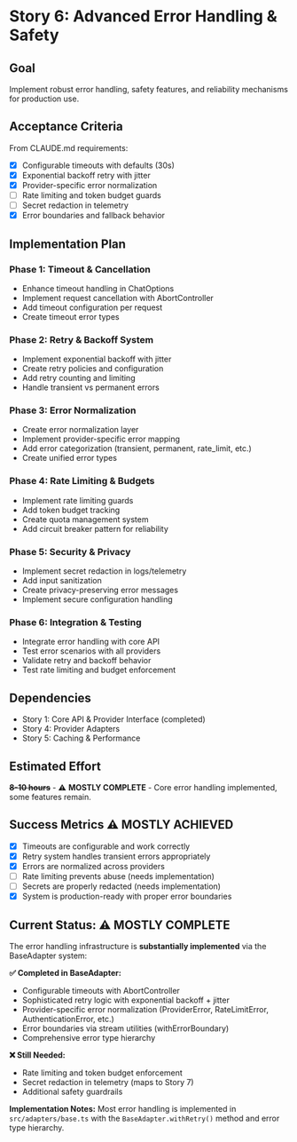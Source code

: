 # Story 6: Advanced Error Handling & Safety

## Goal

Implement robust error handling, safety features, and reliability mechanisms for production use.

## Acceptance Criteria

From CLAUDE.md requirements:

- [x] Configurable timeouts with defaults (30s)
- [x] Exponential backoff retry with jitter
- [x] Provider-specific error normalization
- [ ] Rate limiting and token budget guards
- [ ] Secret redaction in telemetry
- [x] Error boundaries and fallback behavior

## Implementation Plan

### Phase 1: Timeout & Cancellation

- Enhance timeout handling in ChatOptions
- Implement request cancellation with AbortController
- Add timeout configuration per request
- Create timeout error types

### Phase 2: Retry & Backoff System

- Implement exponential backoff with jitter
- Create retry policies and configuration
- Add retry counting and limiting
- Handle transient vs permanent errors

### Phase 3: Error Normalization

- Create error normalization layer
- Implement provider-specific error mapping
- Add error categorization (transient, permanent, rate_limit, etc.)
- Create unified error types

### Phase 4: Rate Limiting & Budgets

- Implement rate limiting guards
- Add token budget tracking
- Create quota management system
- Add circuit breaker pattern for reliability

### Phase 5: Security & Privacy

- Implement secret redaction in logs/telemetry
- Add input sanitization
- Create privacy-preserving error messages
- Implement secure configuration handling

### Phase 6: Integration & Testing

- Integrate error handling with core API
- Test error scenarios with all providers
- Validate retry and backoff behavior
- Test rate limiting and budget enforcement

## Dependencies

- Story 1: Core API & Provider Interface (completed)
- Story 4: Provider Adapters
- Story 5: Caching & Performance

## Estimated Effort

**~~8-10 hours~~** - ⚠️ **MOSTLY COMPLETE** - Core error handling implemented, some features remain.

## Success Metrics ⚠️ MOSTLY ACHIEVED

- [x] Timeouts are configurable and work correctly
- [x] Retry system handles transient errors appropriately
- [x] Errors are normalized across providers
- [ ] Rate limiting prevents abuse (needs implementation)
- [ ] Secrets are properly redacted (needs implementation)
- [x] System is production-ready with proper error boundaries

## Current Status: ⚠️ MOSTLY COMPLETE

The error handling infrastructure is **substantially implemented** via the BaseAdapter system:

**✅ Completed in BaseAdapter:**
- Configurable timeouts with AbortController
- Sophisticated retry logic with exponential backoff + jitter
- Provider-specific error normalization (ProviderError, RateLimitError, AuthenticationError, etc.)
- Error boundaries via stream utilities (withErrorBoundary)
- Comprehensive error type hierarchy

**❌ Still Needed:**
- Rate limiting and token budget enforcement
- Secret redaction in telemetry (maps to Story 7)
- Additional safety guardrails

**Implementation Notes:** Most error handling is implemented in `src/adapters/base.ts` with the `BaseAdapter.withRetry()` method and error type hierarchy.